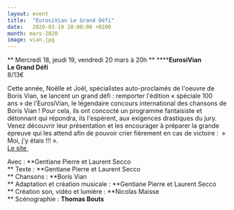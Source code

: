 ```yaml
---
layout: event
title:  "EurosiVian Le Grand Défi"
date:   2020-03-19 20:00:00 +0200
month: mars-2020
image: vian.jpg
---
```


**
Mercredi 18, jeudi 19, vendredi 20 mars à 20h  ** ******EurosiVian**  
<strong>Le Grand Défi</strong><br /> 8/13€

Cette année, Noëlle et Joël, spécialistes auto-proclamés de l'oeuvre de Boris Vian, se lancent un grand défi : remporter l'édition « spéciale 100 ans » de l'EurosiVian, le légendaire concours international des chansons de Boris Vian ! Pour cela, ils ont concocté un programme fantaisiste et détonnant qui répondra, ils l'espèrent, aux exigences drastiques du jury. Venez découvrir leur présentation et les encourager à préparer la grande épreuve qui les attend afin de pouvoir crier fièrement en cas de victoire :  » Moi, j'y étais !!! ».<br /> [Le site ](https://www.lesbisonsravis.com/les-spectacles)

Avec : **Gentiane Pierre et Laurent Secco  
** Texte : **Gentiane Pierre et Laurent Secco  
** Chansons : **Boris Vian  
** Adaptation et création musicale : **Gentiane Pierre et Laurent Secco  
** Création son, vidéo et lumière : **Nicolas Maisse  
** Scénographie : **Thomas Bouts**     <br /> 

